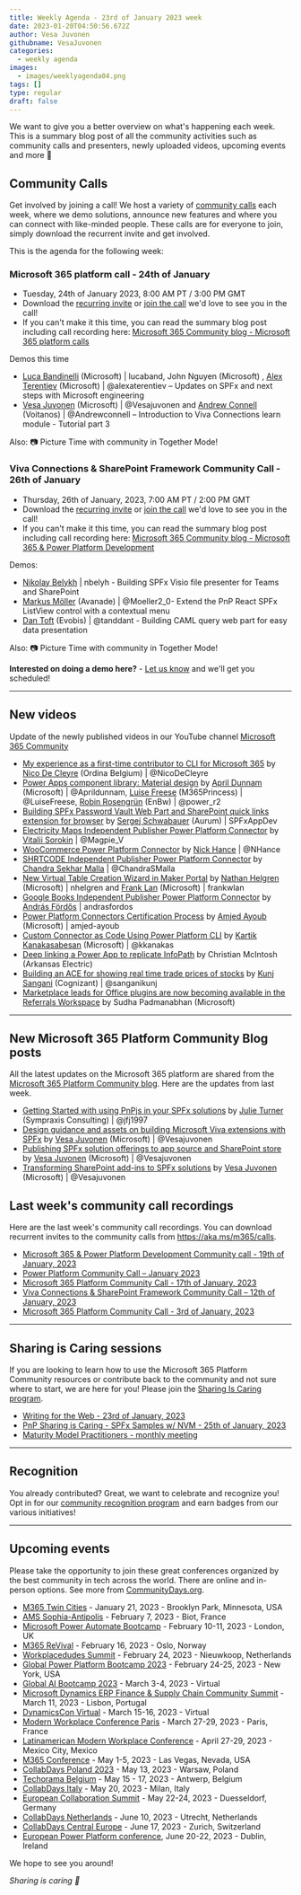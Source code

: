 ```yaml
---
title: Weekly Agenda - 23rd of January 2023 week
date: 2023-01-20T04:50:56.672Z
author: Vesa Juvonen
githubname: VesaJuvonen
categories:
  - weekly agenda
images:
  - images/weeklyagenda04.png
tags: []
type: regular
draft: false
---
```



We want to give you a better overview on what's happening each week. This is a summary blog post of all the community activities such as community calls and presenters, newly uploaded videos, upcoming events and more 🚀


## Community Calls

Get involved by joining a call! We host a variety of [community calls](https://aka.ms/m365/calls) each week, where we demo solutions, announce new features and where you can connect with like-minded people. These calls are for everyone to join, simply download the recurrent invite and get involved.

This is the agenda for the following week:

### Microsoft 365 platform call - 24th of January

* Tuesday, 24th of January 2023, 8:00 AM PT / 3:00 PM GMT
* Download the [recurring invite](https://aka.ms/m365-dev-call) or [join the call](https://aka.ms/m365-dev-call-join) we'd love to see you in the call!
* If you can't make it this time, you can read the summary blog post including call recording here: [Microsoft 365 Community blog - Microsoft 365 platform calls](https://pnp.github.io/blog/categories/microsoft-365-platform-call/)

Demos this time

* [Luca Bandinelli](https://github.com/lucaband) (Microsoft) | lucaband, John Nguyen (Microsoft) , [Alex Terentiev](alexaterentiev) (Microsoft) | @alexaterentiev – Updates on SPFx and next steps with Microsoft engineering
* [Vesa Juvonen](https://twitter.com/vesajuvonen) (Microsoft) | @Vesajuvonen and  [Andrew Connell](https://twitter.com/andrewconnell) (Voitanos) | @Andrewconnell – Introduction to Viva Connections learn module - Tutorial part 3


Also: 📷 Picture Time with community in Together Mode!

### Viva Connections & SharePoint Framework Community Call - 26th of January

* Thursday, 26th of January, 2023, 7:00 AM PT / 2:00 PM GMT
* Download the [recurring invite](https://aka.ms/spdev-sig-call) or [join the call](https://aka.ms/spdev-sig-call-join) we'd love to see you in the call!
* If you can't make it this time, you can read the summary blog post including call recording here: [Microsoft 365 Community blog - Microsoft 365 & Power Platform Development](https://pnp.github.io/blog/categories/microsoft-365-and-power-platform-development-community-call/)

Demos: 

* [Nikolay Belykh](https://github.com/nbelyh) | nbelyh - Building SPFx Visio file presenter for Teams and SharePoint
* [Markus Möller](https://twitter.com/Moeller2_0) (Avanade) | @Moeller2\_0- Extend the PnP React SPFx ListView control with a contextual menu
* [Dan Toft](tanddant) (Evobis) | @tanddant - Building CAML query web part for easy data presentation


Also: 📷 Picture Time with community in Together Mode!

**Interested on doing a demo here?** - [Let us know](https://aka.ms/m365pnp/request/demo) and we'll get you scheduled!

---

## New videos

Update of the newly published videos in our YouTube channel [Microsoft 365 Community](https://www.youtube.com/channel/UC_mKdhw-V6CeCM7gTo_Iy7w)

* [My experience as a first-time contributor to CLI for Microsoft 365](https://www.youtube.com/watch?v=hBzdaN5uWTU) by [Nico De Cleyre](https://twitter.com/NicoDeCleyre) (Ordina Belgium) | @NicoDeCleyre
* [Power Apps component library: Material design](https://www.youtube.com/watch?v=kkGjJBQoI3I) by [April Dunnam](https://twitter.com/aprildunnam) (Microsoft) | @Aprildunnam, [Luise Freese](https://twitter.com/LuiseFreese) (M365Princess) | @LuiseFreese, [Robin Rosengrün](https://twitter.com/power_r2) (EnBw) | @power_r2
* [Building SPFx Password Vault Web Part and SharePoint quick links extension for browser](https://www.youtube.com/watch?v=y38RFnrrxrI) by  [Sergej Schwabauer](https://github.com/SPFxAppDev) (Aurum) | SPFxAppDev
* [Electricity Maps Independent Publisher Power Platform Connector](https://www.youtube.com/watch?v=utEppThfOP8)  by [Vitalii Sorokin](https://twitter.com/Magpie_V) | @Magpie_V
* [WooCommerce Power Platform Connector](https://www.youtube.com/watch?v=o-3PLZFSs6w) by  [Nick Hance](https://twitter.com/NHance) | @NHance
* [SHRTCODE Independent Publisher Power Platform Connector](https://www.youtube.com/watch?v=IHey2dC--jo) by [Chandra Sekhar Malla](https://twitter.com/ChandraSMalla) | @ChandraSMalla
* [New Virtual Table Creation Wizard in Maker Portal](https://www.youtube.com/watch?v=C7wYFuRkS4M) by [Nathan Helgren](https://linkedin.com/in/nhelgren) (Microsoft) | nhelgren and [Frank Lan](https://linkedin.com/in/frankwlan/) (Microsoft) | frankwlan
* [Google Books Independent Publisher Power Platform Connector](https://www.youtube.com/watch?v=8jIPDI9azpY) by [András Fördős](https://linkedin.com/in/andrasfordos/) | andrasfordos
* [Power Platform Connectors Certification Process](https://www.youtube.com/watch?v=6rY-qWx_esI) by [Amjed Ayoub](https://linkedin.com/in/amjed-ayoub/) (Microsoft) | amjed-ayoub
* [Custom Connector as Code Using Power Platform CLI](https://www.youtube.com/watch?v=4cKUiI48Xe0) by [Kartik Kanakasabesan](https://twitter.com/kkanakas) (Microsoft) | @kkanakas
* [Deep linking a Power App to replicate InfoPath](https://www.youtube.com/watch?v=9_67VwIZnJk) by Christian McIntosh (Arkansas Electric)
* [Building an ACE for showing real time trade prices of stocks](https://www.youtube.com/watch?v=Hwhx7wDkKjM) by [Kunj Sangani](https://twitter.com/sanganikunj) (Cognizant) | @sanganikunj 
* [Marketplace leads for Office plugins are now becoming available in the Referrals Workspace](https://www.youtube.com/watch?v=As9GHLm5Xqc) by Sudha Padmanabhan (Microsoft) 

---

## New Microsoft 365 Platform Community Blog posts

All the latest updates on the Microsoft 365 platform are shared from the [Microsoft 365 Platform Community blog](https://pnp.github.io/blog/). Here are the updates from last week.

* [Getting Started with using PnPjs in your SPFx solutions](https://pnp.github.io/blog/post/spfx-14-getting-started-with-pnpjs-spfx/) by [Julie Turner](https://twitter.com/jfj1997) (Sympraxis Consulting) | @jfj1997
* [Design guidance and assets on building Microsoft Viva extensions with SPFx](https://pnp.github.io/blog/post/spfx-13-design-guidance-for-building-viva-extensions-spfx/) by [Vesa Juvonen](https://twitter.com/vesajuvonen) (Microsoft) | @Vesajuvonen
* [Publishing SPFx solution offerings to app source and SharePoint store](https://pnp.github.io/blog/post/spfx-12-publishing-spfx-solutions-store/) by [Vesa Juvonen](https://twitter.com/vesajuvonen) (Microsoft) | @Vesajuvonen
* [Transforming SharePoint add-ins to SPFx solutions](https://pnp.github.io/blog/post/spfx-11-transform-add-ins-to-spfx/) by [Vesa Juvonen](https://twitter.com/vesajuvonen) (Microsoft) | @Vesajuvonen

## Last week's community call recordings

Here are the last week's community call recordings. You can download recurrent invites to the community calls from https://aka.ms/m365/calls.

* [Microsoft 365 & Power Platform Development Community call - 19th of January, 2023](https://pnp.github.io/blog/microsoft-365-and-power-platform-development-community-call/2023-01-19/)
* [Power Platform Community Call – January 2023](https://pnp.github.io/blog/power-platform-community-call/power-apps-community-call-january-2023/)
* [Microsoft 365 Platform Community Call - 17th of January, 2023](https://pnp.github.io/blog/microsoft-365-platform-community-call/2023-01-17/)
* [Viva Connections & SharePoint Framework Community Call – 12th of January, 2023](https://pnp.github.io/blog/microsoft-viva-and-spfx-community-call/2023-01-12/)
* [Microsoft 365 Platform Community Call - 3rd of January, 2023](https://pnp.github.io/blog/microsoft-365-platform-community-call/2023-01-03/)

---

## Sharing is Caring sessions

If you are looking to learn how to use the Microsoft 365 Platform Community resources or contribute back to the community and not sure where to start, we are here for you! Please join the [Sharing Is Caring program](https://pnp.github.io/sharing-is-caring/).

* [Writing for the Web - 23rd of January, 2023](https://forms.office.com/pages/responsepage.aspx?id=KtIy2vgLW0SOgZbwvQuRaXDXyCl9DkBHq4A2OG7uLpdUMFNPNFMyUk9CNFROUjJWTFFGSzdJV0czVC4u)
* [PnP Sharing is Caring - SPFx Samples w/ NVM - 25th of January, 2023](https://forms.office.com/pages/responsepage.aspx?id=KtIy2vgLW0SOgZbwvQuRaXDXyCl9DkBHq4A2OG7uLpdUNEE2SUdTOU1UOEtCTFU3MlM1SERDMlNVNi4u)
* [Maturity Model Practitioners - monthly meeting](https://aka.ms/mm4m365/invite)

---

## Recognition

You already contributed? Great, we want to celebrate and recognize you! Opt in for our [community recognition program](https://pnp.github.io/recognitionprogram/) and earn badges from our various initiatives! 

---

## Upcoming events

Please take the opportunity to join these great conferences organized by the best community in tech across the world. There are online and in-person options. See more from [CommunityDays.org](https://www.communitydays.org/).

* [M365 Twin Cities](https://www.communitydays.org/event/2023-01-21/m365-twin-cities) - January 21, 2023 - Brooklyn Park, Minnesota, USA
* [AMS Sophia-Antipolis](https://www.communitydays.org/event/2023-02-07/ams-sophia-antipolis) - February 7, 2023 - Biot, France
* [Microsoft Power Automate Bootcamp](https://events.powercommunity.com/microsoft-power-automate-bootcamp-2023/) - February 10-11, 2023 - London, UK
* [M365 ReVival](https://www.communitydays.org/event/2023-02-16/m365-revival-2023) - February 16, 2023 - Oslo, Norway
* [Workplacedudes Summit](https://www.communitydays.org/event/2023-02-24/workplacedudes-summit) - February 24, 2023 - Nieuwkoop, Netherlands
* [Global Power Platform Bootcamp 2023](https://www.communitydays.org/event/2023-02-24/global-power-platform-bootcamp-2023-new-york) - February 24-25, 2023 - New York, USA
* [ Global AI Bootcamp 2023](https://www.communitydays.org/event/2023-03-03/global-ai-bootcamp-2023) - March 3-4, 2023 - Virtual
* [Microsoft Dynamics ERP Finance & Supply Chain Community Summit](https://www.communitydays.org/event/2023-03-11/dynamics-365-finance-and-supply-chain-summit) - March 11, 2023 - Lisbon, Portugal
* [DynamicsCon Virtual](https://www.communitydays.org/event/2023-03-15/dynamicscon-virtual) - March 15-16, 2023 - Virtual
* [Modern Workplace Conference Paris](https://modern-workplace.pro/) - March 27-29, 2023 - Paris, France
* [Latinamerican Modern Workplace Conference](https://www.communitydays.org/event/2023-04-27/get-cslatam-conference-2023) - April 27-29, 2023 - Mexico City, Mexico
* [M365 Conference](https://m365conf.com/#!/) - May 1-5, 2023 - Las Vegas, Nevada, USA
* [CollabDays Poland 2023](https://www.communitydays.org/event/2023-05-13/collabdays-poland-2023) - May 13, 2023 - Warsaw, Poland
* [Techorama Belgium](https://www.techorama.be/) - May 15 - 17, 2023 - Antwerp, Belgium
* [CollabDays Italy](https://www.collabdays.org/2023-italy/) - May 20, 2023 - Milan, Italy
* [European Collaboration Summit](https://www.collabsummit.eu/) - May 22-24, 2023 - Duesseldorf, Germany
* [CollabDays Netherlands](https://www.communitydays.org/event/2023-06-10/collabdays-netherlands-2023) - June 10, 2023 - Utrecht, Netherlands
* [CollabDays Central Europe](https://www.collabdays.org/2023-ce/) - June 17, 2023 - Zurich, Switzerland
* [European Power Platform conference](https://www.sharepointeurope.com/european-power-platform-conference/), June 20-22, 2023 - Dublin, Ireland

We hope to see you around!

_Sharing is caring 🧡_
